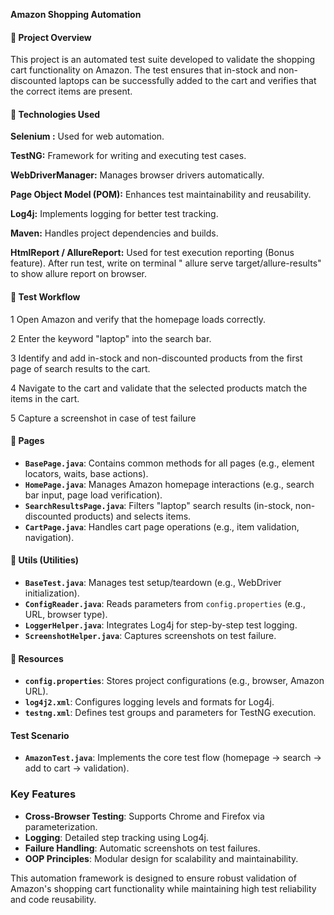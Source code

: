**Amazon Shopping Automation**

#### 📁 Project Overview

This project is an automated test suite developed to validate the shopping cart functionality on Amazon. The test ensures that in-stock and non-discounted laptops can be successfully added to the cart and verifies that the correct items are present.

#### 📁 Technologies Used

**Selenium :** Used for web automation.

**TestNG:** Framework for writing and executing test cases.

**WebDriverManager:** Manages browser drivers automatically.

**Page Object Model (POM):** Enhances test maintainability and reusability.

**Log4j:** Implements logging for better test tracking.

**Maven:** Handles project dependencies and builds.

**HtmlReport / AllureReport:** Used for test execution reporting (Bonus feature). After run test, write on terminal " allure serve target/allure-results" to show allure report on browser.

#### 📁 Test Workflow

1 Open Amazon and verify that the homepage loads correctly.

2 Enter the keyword "laptop" into the search bar.

3 Identify and add in-stock and non-discounted products from the first page of search results to the cart.

4 Navigate to the cart and validate that the selected products match the items in the cart.

5 Capture a screenshot in case of test failure


#### 📁 Pages
- **`BasePage.java`**: Contains common methods for all pages (e.g., element locators, waits, base actions).
- **`HomePage.java`**: Manages Amazon homepage interactions (e.g., search bar input, page load verification).
- **`SearchResultsPage.java`**: Filters "laptop" search results (in-stock, non-discounted products) and selects items.
- **`CartPage.java`**: Handles cart page operations (e.g., item validation, navigation).

#### 📁 Utils (Utilities)
- **`BaseTest.java`**: Manages test setup/teardown (e.g., WebDriver initialization).
- **`ConfigReader.java`**: Reads parameters from `config.properties` (e.g., URL, browser type).
- **`LoggerHelper.java`**: Integrates Log4j for step-by-step test logging.
- **`ScreenshotHelper.java`**: Captures screenshots on test failure.

#### 📁 Resources
- **`config.properties`**: Stores project configurations (e.g., browser, Amazon URL).
- **`log4j2.xml`**: Configures logging levels and formats for Log4j.
- **`testng.xml`**: Defines test groups and parameters for TestNG execution.

####  Test Scenario
- **`AmazonTest.java`**: Implements the core test flow (homepage → search → add to cart → validation).

### Key Features
- **Cross-Browser Testing**: Supports Chrome and Firefox via parameterization.
- **Logging**: Detailed step tracking using Log4j.
- **Failure Handling**: Automatic screenshots on test failures.
- **OOP Principles**: Modular design for scalability and maintainability.




This automation framework is designed to ensure robust validation of Amazon's shopping cart functionality while maintaining high test reliability and code reusability.


